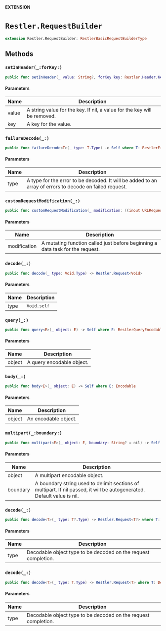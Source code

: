 **EXTENSION**

# `Restler.RequestBuilder`
```swift
extension Restler.RequestBuilder: RestlerBasicRequestBuilderType
```

## Methods
### `setInHeader(_:forKey:)`

```swift
public func setInHeader(_ value: String?, forKey key: Restler.Header.Key) -> Self
```

#### Parameters

| Name | Description |
| ---- | ----------- |
| value | A string value for the key. If nil, a value for the key will be removed. |
| key | A key for the value. |

### `failureDecode(_:)`

```swift
public func failureDecode<T>(_ type: T.Type) -> Self where T: RestlerErrorDecodable
```

#### Parameters

| Name | Description |
| ---- | ----------- |
| type | A type for the error to be decoded. It will be added to an array of errors to decode on failed request. |

### `customRequestModification(_:)`

```swift
public func customRequestModification(_ modification: ((inout URLRequest) -> Void)?) -> Self
```

#### Parameters

| Name | Description |
| ---- | ----------- |
| modification | A mutating function called just before beginning a data task for the request. |

### `decode(_:)`

```swift
public func decode(_ type: Void.Type) -> Restler.Request<Void>
```

#### Parameters

| Name | Description |
| ---- | ----------- |
| type | `Void.self` |

### `query(_:)`

```swift
public func query<E>(_ object: E) -> Self where E: RestlerQueryEncodable
```

#### Parameters

| Name | Description |
| ---- | ----------- |
| object | A query encodable object. |

### `body(_:)`

```swift
public func body<E>(_ object: E) -> Self where E: Encodable
```

#### Parameters

| Name | Description |
| ---- | ----------- |
| object | An encodable object. |

### `multipart(_:boundary:)`

```swift
public func multipart<E>(_ object: E, boundary: String? = nil) -> Self where E: RestlerMultipartEncodable
```

#### Parameters

| Name | Description |
| ---- | ----------- |
| object | A multipart encodable object. |
| boundary | A boundary string used to delimit sections of multipart. If nil passed, it will be autogenerated. Default value is nil. |

### `decode(_:)`

```swift
public func decode<T>(_ type: T?.Type) -> Restler.Request<T?> where T: Decodable
```

#### Parameters

| Name | Description |
| ---- | ----------- |
| type | Decodable object type to be decoded on the request completion. |

### `decode(_:)`

```swift
public func decode<T>(_ type: T.Type) -> Restler.Request<T> where T: Decodable
```

#### Parameters

| Name | Description |
| ---- | ----------- |
| type | Decodable object type to be decoded on the request completion. |
